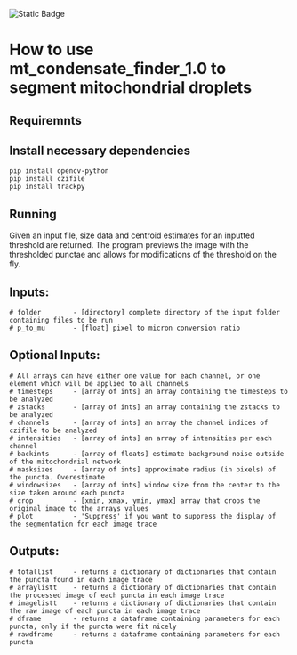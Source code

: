![Static Badge](https://img.shields.io/badge/mt%20condensate%20finder%20-%201.0-red)
# How to use mt_condensate_finder_1.0 to segment mitochondrial droplets

## Requiremnts 
## Install necessary dependencies
    pip install opencv-python
    pip install czifile
    pip install trackpy

## Running 
 Given an input file, size data and centroid estimates for an inputted threshold are returned. The program previews the image with the thresholded punctae and allows for modifications of the threshold on the fly.   
## Inputs:   
    # folder        - [directory] complete directory of the input folder containing files to be run
    # p_to_mu       - [float] pixel to micron conversion ratio
## Optional Inputs:
    # All arrays can have either one value for each channel, or one element which will be applied to all channels
    # timesteps     - [array of ints] an array containing the timesteps to be analyzed
    # zstacks       - [array of ints] an array containing the zstacks to be analyzed
    # channels      - [array of ints] an array the channel indices of czifile to be analyzed
    # intensities   - [array of ints] an array of intensities per each channel
    # backints      - [array of floats] estimate background noise outside of the mitochondrial network
    # masksizes     - [array of ints] approximate radius (in pixels) of the puncta. Overestimate
    # windowsizes   - [array of ints] window size from the center to the size taken around each puncta
    # crop          - [xmin, xmax, ymin, ymax] array that crops the original image to the arrays values
    # plot          - 'Suppress' if you want to suppress the display of the segmentation for each image trace
## Outputs:
    # totallist     - returns a dictionary of dictionaries that contain the puncta found in each image trace
    # arraylistt    - returns a dictionary of dictionaries that contain the processed image of each puncta in each image trace
    # imagelistt    - returns a dictionary of dictionaries that contain the raw image of each puncta in each image trace
    # dframe        - returns a dataframe containing parameters for each puncta, only if the puncta were fit nicely 
    # rawdframe     - returns a dataframe containing parameters for each puncta
    
